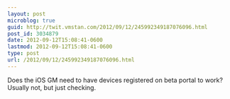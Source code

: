 ```yaml
---
layout: post
microblog: true
guid: http://twit.vmstan.com/2012/09/12/245992349187076096.html
post_id: 3034879
date: 2012-09-12T15:08:41-0600
lastmod: 2012-09-12T15:08:41-0600
type: post
url: /2012/09/12/245992349187076096.html
---
```

Does the iOS GM need to have devices registered on beta portal to work? Usually not, but just checking.
